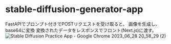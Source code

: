 # stable-diffusion-generator-app
FastAPIでプロンプト付きでPOSTリクエストを受け取ると、
画像を生成し、base64に変換
変換されたデータをレスポンスでフロント(Next.js)に渡す。
![Stable Diffusion Practice App - Google Chrome 2023_06_28 20_58_29 (2)](https://github.com/taketo-eng/stable-diffusion-generator-app/assets/61618401/201b2a06-c8e1-4c95-85de-27ddcc53aac1)

